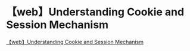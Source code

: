 # 【web】Understanding Cookie and Session Mechanism
[【web】Understanding Cookie and Session Mechanism](https://aiwithcloud.com/2022/09/16/%e3%80%90web%e3%80%91understanding_cookie_and_session_mechanism/)